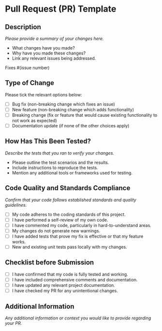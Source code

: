 # Pull Request (PR) Template

## Description

_Please provide a summary of your changes here._

- What changes have you made?
- Why have you made these changes?
- Link any relevant issues being addressed.

Fixes #(issue number)

## Type of Change

Please tick the relevant options below:

- [ ] Bug fix (non-breaking change which fixes an issue)
- [ ] New feature (non-breaking change which adds functionality)
- [ ] Breaking change (fix or feature that would cause existing functionality to not work as expected)
- [ ] Documentation update (if none of the other choices apply)

## How Has This Been Tested?

_Describe the tests that you ran to verify your changes._

- Please outline the test scenarios and the results.
- Include instructions to reproduce the tests.
- Mention any additional tools or frameworks used for testing.

## Code Quality and Standards Compliance

_Confirm that your code follows established standards and quality guidelines._

- [ ] My code adheres to the coding standards of this project.
- [ ] I have performed a self-review of my own code.
- [ ] I have commented my code, particularly in hard-to-understand areas.
- [ ] My changes do not generate new warnings.
- [ ] I have added tests that prove my fix is effective or that my feature works.
- [ ] New and existing unit tests pass locally with my changes.

## Checklist before Submission

- [ ] I have confirmed that my code is fully tested and working.
- [ ] I have included comprehensive comments and documentation.
- [ ] I have updated any relevant project documentation.
- [ ] I have checked my PR for any unintentional changes.

## Additional Information

_Any additional information or context you would like to provide regarding your PR._

